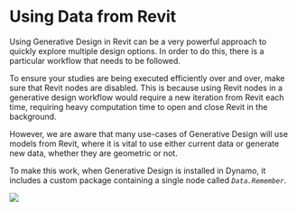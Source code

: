 # Using Data from Revit

Using Generative Design in Revit can be a very powerful approach to quickly explore multiple design options. In order to do this, there is a particular workflow that needs to be followed.

To ensure your studies are being executed efficiently over and over, make sure that Revit nodes are disabled. This is because using Revit nodes in a generative design workflow would require a new iteration from Revit each time, requiring heavy computation time to open and close Revit in the background. 

However, we are aware that many use-cases of Generative Design will use models from Revit, where it is vital to use either current data or generate new data,  whether they are geometric or not. 

To make this work, when Generative Design is installed in Dynamo, it includes a custom package containing a single node called _`Data.Remember`_.

![](../../.gitbook/assets/dataremember.png)

